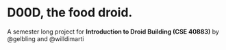 # D00D, the food droid.

A semester long project for **Introduction to Droid Building (CSE 40883)** by @gelbling and @willdimarti
